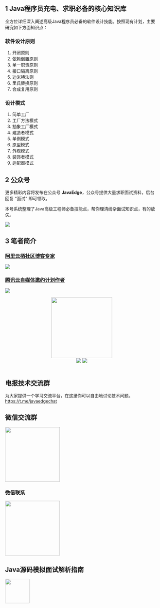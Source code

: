 ## 1 Java程序员充电、求职必备的核心知识库

全方位详细深入阐述高级Java程序员必备的软件设计技能。按照现有计划，主要研究如下方面知识点：

### 软件设计原则
1. 开闭原则
2. 依赖倒置原则
3. 单一职责原则
4. 接口隔离原则
5. 迪米特法则
6. 里氏替换原则
7. 合成复用原则

### 设计模式
1. 简单工厂
2. 工厂方法模式
3. 抽象工厂模式
4. 建造者模式
5. 单例模式
6. 原型模式
7. 外观模式
8. 装饰者模式
9. 适配器模式

## 2 公众号

更多精彩内容将发布在公众号 **JavaEdge**，公众号提供大量求职面试资料，后台回复 "面试" 即可领取。

本号系统整理了Java高级工程师必备技能点，帮你理清纷杂面试知识点，有的放矢。

<img src="assets/公众号.png">

## 3 笔者简介

### [阿里云栖社区博客专家](https://yq.aliyun.com/users/article?spm=a2c4e.8091938.headeruserinfo.3.65993d6eqaQ0O6)

![](https://img-blog.csdnimg.cn/20190712131824494.png?x-oss-process=image/watermark,type_ZmFuZ3poZW5naGVpdGk,shadow_10,text_SmF2YUVkZ2U=,size_1,color_FFFFFF,t_70)

### [腾讯云自媒体邀约计划作者](https://cloud.tencent.com/developer/user/1752328)

![](https://img-blog.csdnimg.cn/20190712140323352.png?x-oss-process=image/watermark,type_ZmFuZ3poZW5naGVpdGk,shadow_10,text_SmF2YUVkZ2U=,size_1,color_FFFFFF,t_70)

<div align="center">
    <img src="assets/LOGO.png" width="200px">
    <br>
    <a href="https://github.com/Wasabi1234/Java-Interview-Tutorial"> <img src="https://img.shields.io/badge/>-read-4ab8a1.svg"></a>  <a href="https://github.com/Wasabi1234"> <img src="https://img.shields.io/badge/_-more-4ab8a1.svg"></a>
    <br> <br>
</div>

## 电报技术交流群

为大家提供一个学习交流平台，在这里你可以自由地讨论技术问题。
https://t.me/javaedgechat

## 微信交流群
<img src="assets/微信群.jpeg" width="180px">

### 微信联系
<img src="assets/个人微信.jpeg" width="180px">

## Java源码模拟面试解析指南

<a href="https://www.nowcoder.com/tutorial/10029/index">
    <img src="assets/牛客专刊.png" width="80px"></a>

